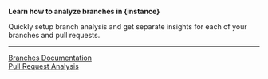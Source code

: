 **Learn how to analyze branches in {instance}**

Quickly setup branch analysis and get separate insights for each of your branches and pull requests.

---

[Branches Documentation](/branches/overview/)  
[Pull Request Analysis](/analysis/pull-request/)
